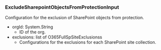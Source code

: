 ### ExcludeSharepointObjectsFromProtectionInput
Configuration for the exclusion of SharePoint objects from protection.

- orgId: System.String
  - ID of the org.
- exclusions: list of O365FullSpSiteExclusionss
  - Configurations for the exclusions for each SharePoint site collection.
